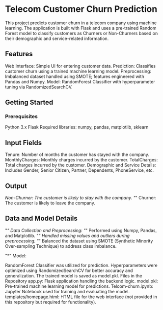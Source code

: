 # Telecom Customer Churn Prediction
This project predicts customer churn in a telecom company using machine learning. The application is built with Flask and uses a pre-trained Random Forest model to classify customers as Churners or Non-Churners based on their demographic and service-related information.

## Features
Web Interface: Simple UI for entering customer data.
Prediction: Classifies customer churn using a trained machine learning model.
Preprocessing: Imbalanced dataset handled using SMOTE; features engineered with Pandas and Numpy.
Model: RandomForest Classifier with hyperparameter tuning via RandomizedSearchCV.

## Getting Started
### Prerequisites
Python 3.x
Flask
Required libraries: numpy, pandas, matplotlib, sklearn

## Input Fields
Tenure: Number of months the customer has stayed with the company.
MonthlyCharges: Monthly charges incurred by the customer.
TotalCharges: Total charges incurred by the customer.
Demographic and Service Details: Includes Gender, Senior Citizen, Partner, Dependents, PhoneService, etc.

## Output
*Non-Churner: The customer is likely to stay with the company.
"*" Churner: The customer is likely to leave the company.

## Data and Model Details
"*" Data Collection and Preprocessing:
  "*" Performed using Numpy, Pandas, and Matplotlib.
  "*" Handled missing values and outliers during preprocessing.
  "*" Balanced the dataset using SMOTE (Synthetic Minority Over-sampling Technique) to address class imbalance.

"*" Model:

RandomForest Classifier was utilized for prediction.
Hyperparameters were optimized using RandomizedSearchCV for better accuracy and generalization.
The trained model is saved as model.pkl.
Files in the Repository
app.py: Flask application handling the backend logic.
model.pkl: Pre-trained machine learning model for predictions.
Telcom-churn.ipynb: Jupyter Notebook used for training and evaluating the model.
templates/homepage.html: HTML file for the web interface (not provided in this repository but required for functionality).

